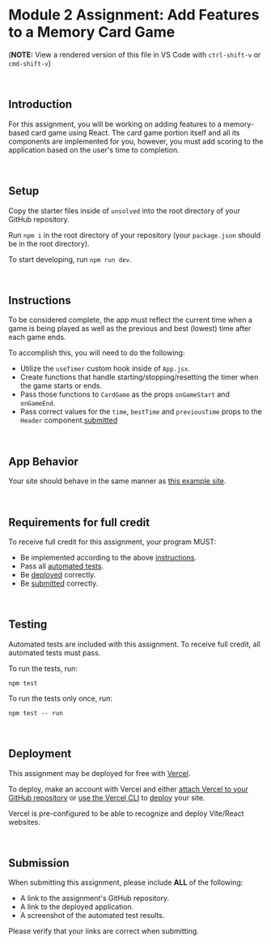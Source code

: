 # Module 2 Assignment: Add Features to a Memory Card Game

(**NOTE:** View a rendered version of this file in VS Code with `ctrl-shift-v` or `cmd-shift-v`)

&nbsp;
## Introduction

For this assignment, you will be working on adding features to a memory-based card game using React. The card game portion itself and all its components are implemented for you, however, you must add scoring to the application based on the user's time to completion.

&nbsp;
## Setup

Copy the starter files inside of `unsolved` into the root directory of your GitHub repository.

Run `npm i` in the root directory of your repository (your `package.json` should be in the root directory).

To start developing, run `npm run dev`.

&nbsp;
## Instructions

To be considered complete, the app must reflect the current time when a game is being played as well as the previous and best (lowest) time after each game ends. 

To accomplish this, you will need to do the following:

- Utilize the `useTimer` custom hook inside of `App.jsx`.
- Create functions that handle starting/stopping/resetting the timer when the game starts or ends.
- Pass those functions to `CardGame` as the props `onGameStart` and `onGameEnd`.
- Pass correct values for the `time`, `bestTime` and `previousTime` props to the `Header` component.[submitted](#submission)


&nbsp;
## App Behavior

Your site should behave in the same manner as [this example site](https://uf-memory-card-game.vercel.app/).

&nbsp;
## Requirements for full credit

To receive full credit for this assignment, your program MUST:

  * Be implemented according to the above [instructions](#instructions).
  * Pass all [automated tests](#testing).
  * Be [deployed](#deployment) correctly.
  * Be [submitted](#submission) correctly. 

&nbsp;
## Testing

Automated tests are included with this assignment. To receive full credit, all automated tests must pass.

To run the tests, run:

```
npm test
```

To run the tests only once, run:

```
npm test -- run
```

&nbsp;
## Deployment

This assignment may be deployed for free with [Vercel](https://vercel.com/docs).

To deploy, make an account with Vercel and either [attach Vercel to your GitHub repository](https://vercel.com/docs/concepts/get-started/deploy#create-and-deploy-a-project) or [use the Vercel CLI](https://vercel.com/docs/cli) to [deploy](https://vercel.com/docs/cli/deploy) your site.

Vercel is pre-configured to be able to recognize and deploy Vite/React websites.

&nbsp;
## Submission

When submitting this assignment, please include **ALL** of the following:

  * A link to the assignment's GitHub repository.
  * A link to the deployed application.
  * A screenshot of the automated test results.

Please verify that your links are correct when submitting.

